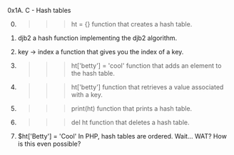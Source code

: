 0x1A. C - Hash tables

0. >>> ht = {}
function that creates a hash table.

1. djb2
a hash function implementing the djb2 algorithm.

2. key -> index
a function that gives you the index of a key.

3. >>> ht['betty'] = 'cool'
function that adds an element to the hash table.

4. >>> ht['betty']
function that retrieves a value associated with a key.

5. >>> print(ht)
function that prints a hash table.

6. >>> del ht
 function that deletes a hash table.

7. $ht['Betty'] = 'Cool'
In PHP, hash tables are ordered. Wait… WAT? How is this even possible?
